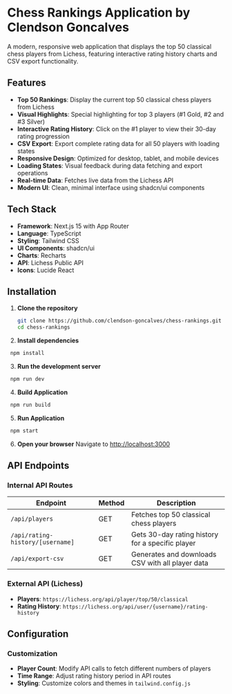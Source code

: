# Chess Rankings Application by Clendson Goncalves

A modern, responsive web application that displays the top 50 classical chess players from Lichess, featuring interactive rating history charts and CSV export functionality.

## Features

- **Top 50 Rankings**: Display the current top 50 classical chess players from Lichess
- **Visual Highlights**: Special highlighting for top 3 players (#1 Gold, #2 and #3 Silver)
- **Interactive Rating History**: Click on the #1 player to view their 30-day rating progression
- **CSV Export**: Export complete rating data for all 50 players with loading states
- **Responsive Design**: Optimized for desktop, tablet, and mobile devices
- **Loading States**: Visual feedback during data fetching and export operations
- **Real-time Data**: Fetches live data from the Lichess API
- **Modern UI**: Clean, minimal interface using shadcn/ui components

## Tech Stack

- **Framework**: Next.js 15 with App Router
- **Language**: TypeScript
- **Styling**: Tailwind CSS
- **UI Components**: shadcn/ui
- **Charts**: Recharts
- **API**: Lichess Public API
- **Icons**: Lucide React

## Installation

1. **Clone the repository**
   ```bash
   git clone https://github.com/clendson-goncalves/chess-rankings.git
   cd chess-rankings
   ```

2. **Install dependencies**
  ```bash
   npm install
   ```

3. **Run the development server**
  ```bash
   npm run dev
   ```

4. **Build Application**
  ```bash
   npm run build
   ```
5. **Run Application**
  ```bash
   npm start
   ```

6. **Open your browser**
   Navigate to [http://localhost:3000](http://localhost:3000)

## API Endpoints

### Internal API Routes

| Endpoint | Method | Description |
|----------|--------|-------------|
| `/api/players` | GET | Fetches top 50 classical chess players |
| `/api/rating-history/[username]` | GET | Gets 30-day rating history for a specific player |
| `/api/export-csv` | GET | Generates and downloads CSV with all player data |

### External API (Lichess)

- **Players**: `https://lichess.org/api/player/top/50/classical`
- **Rating History**: `https://lichess.org/api/user/{username}/rating-history`

## Configuration

### Customization
- **Player Count**: Modify API calls to fetch different numbers of players
- **Time Range**: Adjust rating history period in API routes
- **Styling**: Customize colors and themes in `tailwind.config.js`